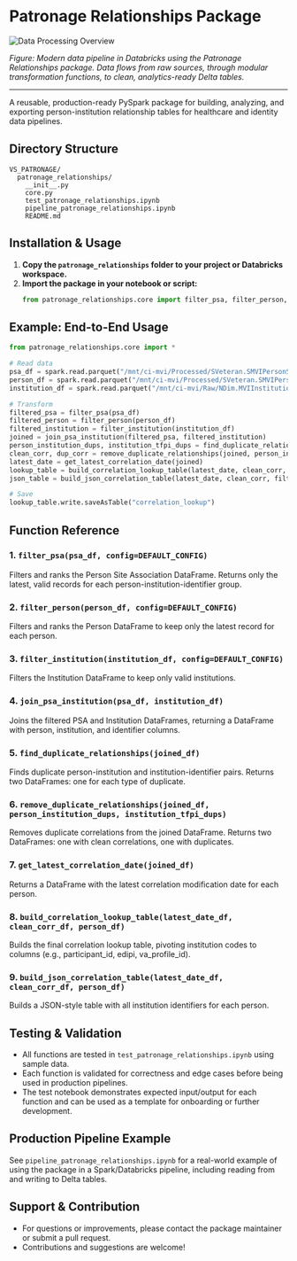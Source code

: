 # Patronage Relationships Package

![Data Processing Overview](https://raw.githubusercontent.com/databricks/tech-talks/main/assets/spark-modern-pipeline-diagram.png)

*Figure: Modern data pipeline in Databricks using the Patronage Relationships package. Data flows from raw sources, through modular transformation functions, to clean, analytics-ready Delta tables.*

---

A reusable, production-ready PySpark package for building, analyzing, and exporting person-institution relationship tables for healthcare and identity data pipelines.

## Directory Structure

```
VS_PATRONAGE/
  patronage_relationships/
    __init__.py
    core.py
    test_patronage_relationships.ipynb
    pipeline_patronage_relationships.ipynb
    README.md
```

## Installation & Usage

1. **Copy the `patronage_relationships` folder to your project or Databricks workspace.**
2. **Import the package in your notebook or script:**
   ```python
   from patronage_relationships.core import filter_psa, filter_person, filter_institution, join_psa_institution, find_duplicate_relationships, remove_duplicate_relationships, get_latest_correlation_date, build_correlation_lookup_table, build_json_correlation_table
   ```

## Example: End-to-End Usage

```python
from patronage_relationships.core import *

# Read data
psa_df = spark.read.parquet("/mnt/ci-mvi/Processed/SVeteran.SMVIPersonSiteAssociation/")
person_df = spark.read.parquet("/mnt/ci-mvi/Processed/SVeteran.SMVIPerson/")
institution_df = spark.read.parquet("/mnt/ci-mvi/Raw/NDim.MVIInstitution/")

# Transform
filtered_psa = filter_psa(psa_df)
filtered_person = filter_person(person_df)
filtered_institution = filter_institution(institution_df)
joined = join_psa_institution(filtered_psa, filtered_institution)
person_institution_dups, institution_tfpi_dups = find_duplicate_relationships(joined)
clean_corr, dup_corr = remove_duplicate_relationships(joined, person_institution_dups, institution_tfpi_dups)
latest_date = get_latest_correlation_date(joined)
lookup_table = build_correlation_lookup_table(latest_date, clean_corr, filtered_person)
json_table = build_json_correlation_table(latest_date, clean_corr, filtered_person)

# Save
lookup_table.write.saveAsTable("correlation_lookup")
```

## Function Reference

### 1. `filter_psa(psa_df, config=DEFAULT_CONFIG)`
Filters and ranks the Person Site Association DataFrame. Returns only the latest, valid records for each person-institution-identifier group.

### 2. `filter_person(person_df, config=DEFAULT_CONFIG)`
Filters and ranks the Person DataFrame to keep only the latest record for each person.

### 3. `filter_institution(institution_df, config=DEFAULT_CONFIG)`
Filters the Institution DataFrame to keep only valid institutions.

### 4. `join_psa_institution(psa_df, institution_df)`
Joins the filtered PSA and Institution DataFrames, returning a DataFrame with person, institution, and identifier columns.

### 5. `find_duplicate_relationships(joined_df)`
Finds duplicate person-institution and institution-identifier pairs. Returns two DataFrames: one for each type of duplicate.

### 6. `remove_duplicate_relationships(joined_df, person_institution_dups, institution_tfpi_dups)`
Removes duplicate correlations from the joined DataFrame. Returns two DataFrames: one with clean correlations, one with duplicates.

### 7. `get_latest_correlation_date(joined_df)`
Returns a DataFrame with the latest correlation modification date for each person.

### 8. `build_correlation_lookup_table(latest_date_df, clean_corr_df, person_df)`
Builds the final correlation lookup table, pivoting institution codes to columns (e.g., participant_id, edipi, va_profile_id).

### 9. `build_json_correlation_table(latest_date_df, clean_corr_df, person_df)`
Builds a JSON-style table with all institution identifiers for each person.

## Testing & Validation

- All functions are tested in `test_patronage_relationships.ipynb` using sample data.
- Each function is validated for correctness and edge cases before being used in production pipelines.
- The test notebook demonstrates expected input/output for each function and can be used as a template for onboarding or further development.

## Production Pipeline Example

See `pipeline_patronage_relationships.ipynb` for a real-world example of using the package in a Spark/Databricks pipeline, including reading from and writing to Delta tables.

## Support & Contribution

- For questions or improvements, please contact the package maintainer or submit a pull request.
- Contributions and suggestions are welcome!
